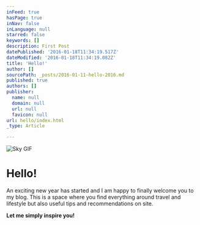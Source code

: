 ```yaml
---
inFeed: true
hasPage: true
inNav: false
inLanguage: null
starred: false
keywords: []
description: First Post
datePublished: '2016-01-18T11:34:19.517Z'
dateModified: '2016-01-18T11:34:19.082Z'
title: 'Hello!'
author: []
sourcePath: _posts/2016-01-11-hello-2016.md
published: true
authors: []
publisher:
  name: null
  domain: null
  url: null
  favicon: null
url: hello/index.html
_type: Article

---
```

![Sky GIF](https://s3-us-west-2.amazonaws.com/the-grid-img/p/fb25d98c3159ae22bf59cd2c8526fad68807edb8.gif)

# Hello!

An exciting new year has started and I am happy to finally welcome you to my blog. This is a space where you find everything around travel and lifestyle but also useful tips and recommendations on site. 

**Let me simply inspire you!**